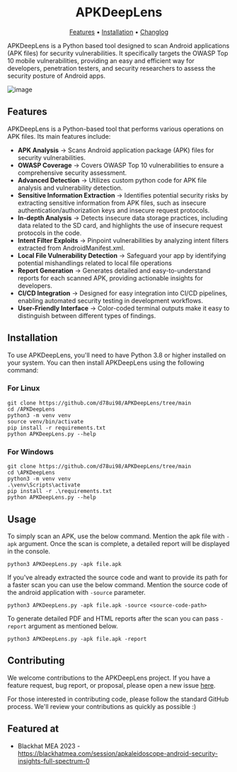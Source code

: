 # <div align="center">APKDeepLens</div>
<div align="center">
<a href="https://github.com/d78ui98/APKDeepLens/tree/master#features">Features</a> • 
<a href="https://github.com/d78ui98/APKDeepLens/tree/master#installation">Installation</a> • 
<a href="https://github.com/d78ui98/APKDeepLens/blob/master/CHANGELOG.md">Changlog</a>
</div>
<p>

APKDeepLens is a Python based tool designed to scan Android applications (APK files) for security vulnerabilities. It specifically targets the OWASP Top 10 mobile vulnerabilities, providing an easy and efficient way for developers, penetration testers, and security researchers to assess the security posture of Android apps.

![image](https://github.com/d78ui98/APKDeepLens/assets/27950739/c9236e3d-60d5-4832-85dc-f09a449bade3)



## Features

APKDeepLens is a Python-based tool that performs various operations on APK files. Its main features include:

- **APK Analysis** -> Scans Android application package (APK) files for security vulnerabilities.
- **OWASP Coverage** -> Covers OWASP Top 10 vulnerabilities to ensure a comprehensive security assessment.
- **Advanced Detection** -> Utilizes custom python code for APK file analysis and vulnerability detection.
- **Sensitive Information Extraction** -> Identifies potential security risks by extracting sensitive information from APK files, such as insecure authentication/authorization keys and insecure request protocols.
- **In-depth Analysis** -> Detects insecure data storage practices, including data related to the SD card, and highlights the use of insecure request protocols in the code.
- **Intent Filter Exploits** -> Pinpoint vulnerabilities by analyzing intent filters extracted from AndroidManifest.xml.
- **Local File Vulnerability Detection** -> Safeguard your app by identifying potential mishandlings related to local file operations
- **Report Generation** -> Generates detailed and easy-to-understand reports for each scanned APK, providing actionable insights for developers.
- **CI/CD Integration** -> Designed for easy integration into CI/CD pipelines, enabling automated security testing in development workflows.
- **User-Friendly Interface** -> Color-coded terminal outputs make it easy to distinguish between different types of findings.

## Installation

To use APKDeepLens, you'll need to have Python 3.8 or higher installed on your system. You can then install APKDeepLens using the following command:
### For Linux
```
git clone https://github.com/d78ui98/APKDeepLens/tree/main
cd /APKDeepLens
python3 -m venv venv
source venv/bin/activate
pip install -r requirements.txt
python APKDeepLens.py --help
```
### For Windows
```
git clone https://github.com/d78ui98/APKDeepLens/tree/main
cd \APKDeepLens
python3 -m venv venv
.\venv\Scripts\activate
pip install -r .\requirements.txt
python APKDeepLens.py --help
```

## Usage

To simply scan an APK, use the below command. Mention the apk file with `-apk` argument. 
Once the scan is complete, a detailed report will be displayed in the console.

```
python3 APKDeepLens.py -apk file.apk
```

If you've already extracted the source code and want to provide its path for a faster scan you can use the below command.
Mention the source code of the android application with `-source` parameter.
 
```
python3 APKDeepLens.py -apk file.apk -source <source-code-path>
```
To generate detailed PDF and HTML reports after the scan you can pass `-report` argument as mentioned below.
```
python3 APKDeepLens.py -apk file.apk -report
```
## Contributing

We welcome contributions to the APKDeepLens project. If you have a feature request, bug report, or proposal, please open a new issue [here](https://github.com/d78ui98/APKDeepLens/issues).

For those interested in contributing code, please follow the standard GitHub process.
We'll review your contributions as quickly as possible :)

## Featured at

 - Blackhat MEA 2023 - https://blackhatmea.com/session/apkaleidoscope-android-security-insights-full-spectrum-0

